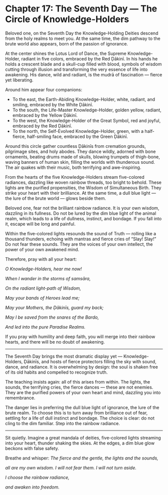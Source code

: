 # Chapter 17: The Seventh Day — The Circle of Knowledge-Holders

Beloved one, on the Seventh Day the Knowledge-Holding Deities descend from the holy realms to meet you. At the same time, the dim pathway to the brute world also appears, born of the passion of ignorance.

At the center shines the Lotus Lord of Dance, the Supreme Knowledge-Holder, radiant in five colors, embraced by the Red Ḍākinī. In his hands he holds a crescent blade and a skull-cup filled with blood, symbols of wisdom cutting through illusion and transforming the very essence of life into awakening. His dance, wild and radiant, is the mudrā of fascination — fierce yet liberating.

Around him appear four companions:

* To the east, the Earth-Abiding Knowledge-Holder, white, radiant, and smiling, embraced by the White Ḍākinī.
* To the south, the Life-Master Knowledge-Holder, golden yellow, radiant, embraced by the Yellow Ḍākinī.
* To the west, the Knowledge-Holder of the Great Symbol, red and joyful, embraced by the Red Ḍākinī.
* To the north, the Self-Evolved Knowledge-Holder, green, with a half-fierce, half-smiling face, embraced by the Green Ḍākinī.

Around this circle gather countless Ḍākinīs from cremation grounds, pilgrimage sites, and holy abodes. They dance wildly, adorned with bone ornaments, beating drums made of skulls, blowing trumpets of thigh-bone, waving banners of human skin, filling the worlds with thunderous sound. The air quakes with their music, both terrifying and awe-inspiring.

From the hearts of the five Knowledge-Holders stream five-colored radiances, dazzling like woven rainbow threads, too bright to behold. These lights are the purified propensities, the Wisdom of Simultaneous Birth. They strike your heart with their brilliance. At the same time, a dull blue light — the lure of the brute world — glows beside them.

Beloved one, fear not the brilliant rainbow radiance. It is your own wisdom, dazzling in its fullness. Do not be lured by the dim blue light of the animal realm, which leads to a life of dullness, instinct, and bondage. If you fall into it, escape will be long and painful.

Within the five-colored lights resounds the sound of Truth — rolling like a thousand thunders, echoing with mantras and fierce cries of “Slay! Slay!” Do not fear these sounds. They are the voices of your own intellect, the power of your own awakened mind.

Therefore, pray with all your heart:

*O Knowledge-Holders, hear me now!*

*When I wander in the storms of samsāra,*

*On the radiant light-path of Wisdom,*

*May your bands of Heroes lead me;*

*May your Mothers, the Ḍākinīs, guard my back;*

*May I be saved from the snares of the Bardo,*

*And led into the pure Paradise Realms.*

If you pray with humility and deep faith, you will merge into their rainbow hearts, and there will be no doubt of awakening.

---

The Seventh Day brings the most dramatic display yet — Knowledge-Holders, Ḍākinīs, and hosts of fierce protectors filling the sky with sound, dance, and radiance. It is overwhelming by design: the soul is shaken free of its old habits and compelled to recognize truth.

The teaching insists again: all of this arises from within. The lights, the sounds, the terrifying cries, the fierce dances — these are not enemies. They are the purified powers of your own heart and mind, dazzling you into remembrance.

The danger lies in preferring the dull blue light of ignorance, the lure of the brute realm. To choose this is to turn away from brilliance out of fear, settling for a life of dull instinct and bondage. The choice is clear: do not cling to the dim familiar. Step into the rainbow radiance.

---

Sit quietly. Imagine a great mandala of deities, five-colored lights streaming into your heart, thunder shaking the skies. At the edges, a dim blue glow beckons with false safety.

Breathe and whisper:
*The fierce and the gentle, the lights and the sounds,*

*all are my own wisdom.*
*I will not fear them. I will not turn aside.*

*I choose the rainbow radiance,*

*and awaken into freedom.*

